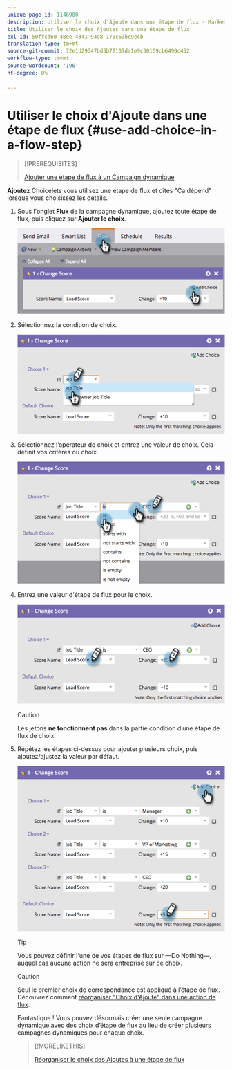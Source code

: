 ```yaml
---
unique-page-id: 1146980
description: Utiliser le choix d'Ajoute dans une étape de flux - Marketo Docs - Documentation du produit
title: Utiliser le choix des Ajoutes dans une étape de flux
exl-id: 50ffcd60-48ee-4341-94d8-170c63bc9ecb
translation-type: tm+mt
source-git-commit: 72e1d29347bd5b77107da1e9c30169cb6490c432
workflow-type: tm+mt
source-wordcount: '196'
ht-degree: 0%

---
```


# Utiliser le choix d&#39;Ajoute dans une étape de flux {#use-add-choice-in-a-flow-step}

>[!PREREQUISITES]
>
>[Ajouter une étape de flux à un Campaign dynamique](/help/marketo/product-docs/core-marketo-concepts/smart-campaigns/flow-actions/add-a-flow-step-to-a-smart-campaign.md)

**Ajoutez** Choicelets vous utilisez une étape de flux et dites &quot;Ça dépend&quot; lorsque vous choisissez les détails.

1. Sous l&#39;onglet **Flux** de la campagne dynamique, ajoutez toute étape de flux, puis cliquez sur **Ajouter le choix**.

   ![](assets/image2014-9-22-11-3a58-3a20.png)

1. Sélectionnez la condition de choix.

   ![](assets/image2014-9-22-11-3a58-3a50.png)

1. Sélectionnez l’opérateur de choix et entrez une valeur de choix. Cela définit vos critères ou choix.

   ![](assets/image2014-9-22-11-3a58-3a54.png)

1. Entrez une valeur d&#39;étape de flux pour le choix.

   ![](assets/image2014-9-22-11-3a58-3a57.png)

   >[!CAUTION]
   >
   >Les jetons **ne fonctionnent pas** dans la partie condition d’une étape de flux de choix.

1. Répétez les étapes ci-dessus pour ajouter plusieurs choix, puis ajoutez/ajustez la valeur par défaut.

   ![](assets/image2014-9-22-11-3a58-3a59.png)

   >[!TIP]
   >
   >Vous pouvez définir l&#39;une de vos étapes de flux sur —Do Nothing—, auquel cas aucune action ne sera entreprise sur ce choix.

   >[!CAUTION]
   >
   >Seul le premier choix de correspondance est appliqué à l’étape de flux. Découvrez comment [réorganiser &quot;Choix d&#39;Ajoute&quot; dans une action de flux](/help/marketo/product-docs/core-marketo-concepts/smart-campaigns/flow-actions/reorder-add-choice-in-a-flow-step.md).

   Fantastique ! Vous pouvez désormais créer une seule campagne dynamique avec des choix d’étape de flux au lieu de créer plusieurs campagnes dynamiques pour chaque choix.

   >[!MORELIKETHIS]
   >
   >[Réorganiser le choix des Ajoutes à une étape de flux](/help/marketo/product-docs/core-marketo-concepts/smart-campaigns/flow-actions/reorder-add-choice-in-a-flow-step.md)
